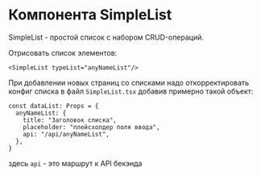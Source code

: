 # Компонента SimpleList

 SimpleList - простой список с набором CRUD-операций.

 Отрисовать список элементов:
 ```tsx
<SimpleList typeList="anyNameList"/>
 ```

 При добавлении новых страниц со списками надо откорректировать конфиг списка в файл `SimpleList.tsx` добавив примерно такой объект:
```tsx
const dataList: Props = {
  anyNameList: {
    title: "Заголовок списка",
    placeholder: "плейсхолдер поля ввода",
    api: "/api/anyNameList",
  },
}
```
здесь `api` -  это маршрут к API  бекэнда